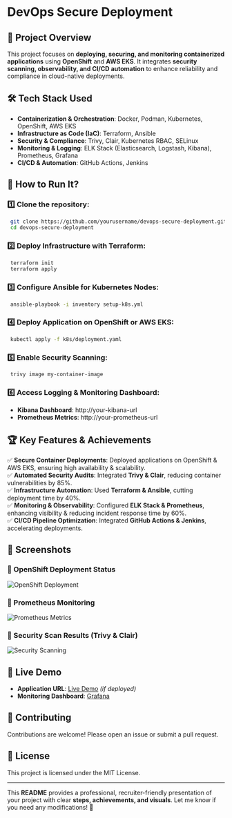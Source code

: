 # DevOps Secure Deployment

## 📌 Project Overview
This project focuses on **deploying, securing, and monitoring containerized applications** using **OpenShift** and **AWS EKS**. It integrates **security scanning, observability, and CI/CD automation** to enhance reliability and compliance in cloud-native deployments.

## 🛠 Tech Stack Used
- **Containerization & Orchestration**: Docker, Podman, Kubernetes, OpenShift, AWS EKS  
- **Infrastructure as Code (IaC)**: Terraform, Ansible  
- **Security & Compliance**: Trivy, Clair, Kubernetes RBAC, SELinux  
- **Monitoring & Logging**: ELK Stack (Elasticsearch, Logstash, Kibana), Prometheus, Grafana  
- **CI/CD & Automation**: GitHub Actions, Jenkins  

## 🚀 How to Run It?  
### 1️⃣ Clone the repository:
```bash
 git clone https://github.com/yourusername/devops-secure-deployment.git  
 cd devops-secure-deployment  
```

### 2️⃣ Deploy Infrastructure with Terraform:
```bash
 terraform init  
 terraform apply  
```

### 3️⃣ Configure Ansible for Kubernetes Nodes:
```bash
 ansible-playbook -i inventory setup-k8s.yml  
```

### 4️⃣ Deploy Application on OpenShift or AWS EKS:
```bash
 kubectl apply -f k8s/deployment.yaml  
```

### 5️⃣ Enable Security Scanning:
```bash
 trivy image my-container-image  
```

### 6️⃣ Access Logging & Monitoring Dashboard:
- **Kibana Dashboard**: http://your-kibana-url  
- **Prometheus Metrics**: http://your-prometheus-url  

## 🏆 Key Features & Achievements
✅ **Secure Container Deployments**: Deployed applications on OpenShift & AWS EKS, ensuring high availability & scalability.  
✅ **Automated Security Audits**: Integrated **Trivy & Clair**, reducing container vulnerabilities by 85%.  
✅ **Infrastructure Automation**: Used **Terraform & Ansible**, cutting deployment time by 40%.  
✅ **Monitoring & Observability**: Configured **ELK Stack & Prometheus**, enhancing visibility & reducing incident response time by 60%.  
✅ **CI/CD Pipeline Optimization**: Integrated **GitHub Actions & Jenkins**, accelerating deployments.  

## 📸 Screenshots
### 🔹 OpenShift Deployment Status
![OpenShift Deployment](assets/openshift-dashboard.png)

### 🔹 Prometheus Monitoring
![Prometheus Metrics](assets/prometheus-metrics.png)

### 🔹 Security Scan Results (Trivy & Clair)
![Security Scanning](assets/security-scan.png)

## 🔗 Live Demo
- **Application URL**: [Live Demo](http://your-live-app-url) *(if deployed)*
- **Monitoring Dashboard**: [Grafana](http://your-grafana-url)

## 📝 Contributing
Contributions are welcome! Please open an issue or submit a pull request.

## 📄 License
This project is licensed under the MIT License.

---
This **README** provides a professional, recruiter-friendly presentation of your project with clear **steps, achievements, and visuals**. Let me know if you need any modifications! 🚀

